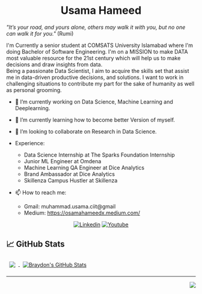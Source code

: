 


<h1 style="text-align:center"> Usama Hameed </h1>

_"It’s your road, and yours alone, others may walk it with you, but no one can walk it for you."_
                                                                                       (Rumi)
                                                                                       
I'm Currently a senior student at COMSATS University Islamabad where I'm doing Bachelor of Software Engineering.
I'm on a MISSION to make DATA most valuable resource for the 21st century which will help us to make decisions and draw insights from data.                                         
Being a passionate Data Scientist, I aim to acquire the skills set that assist me in data-driven productive decisions, and solutions. I want to work in challenging situations to contribute my part for the sake of humanity as well as personal grooming.

- 🔭 I’m currently working on Data Science, Machine Learning and Deeplearning.
- 🌱 I’m currently learning how to become better Version of myself.
- 👯 I’m looking to collaborate on Research in Data Science.



- Experience:
  - Data Science Internship at The Sparks Foundation Internship
  - Junior ML Engineer at Omdena
  - Machine Learning QA Engineer at Dice Analytics
  - Brand Ambassador at Dice Analytics
  - Skillenza Campus Hustler at Skillenza



- 📫 How to reach me:
  - Gmail: muhammad.usama.ciit@gmail
  - Medium: https://osamahameedx.medium.com/

<p align="center"><a href="https://www.linkedin.com/in/m-usamahameed/"><img src="https://img.shields.io/badge/linkedin%20-%230077B5.svg?&amp;style=for-the-badge&amp;logo=linkedin&amp;logoColor=white" alt="Linkedin"></a>
<a href="https://www.youtube.com/channel/UCN_8HElJX2w0j0BdG3aPsQw/"><img src="https://img.shields.io/badge/youtube-%23FF0000.svg?&amp;style=for-the-badge&amp;logo=youtube&amp;logoColor=white" alt="Youtube"></a></p>

## &#x1f4c8; GitHub Stats

<a href="https://github.com/osamahameedX">
  <img align="center" style="margin:0.5rem" src="https://github-readme-stats.vercel.app/api/top-langs/?username=osamahameedX&hide=html,css&title_color=ffffff&text_color=c9cacc&icon_color=4AB197&bg_color=1A2B34" />
</a>

<a href="https://github.com/osamahameedX">
  <img align="center" style="margin:0.5rem" src="https://github-readme-stats.vercel.app/api?username=osamahameedX&show_icons=true&line_height=27&count_private=true&title_color=ffffff&text_color=c9cacc&icon_color=4AB097&bg_color=1A2B34" alt="Braydon's GitHub Stats" />
</a>



<!--Footer-->
<hr>
<img align="right" src="https://img.shields.io/badge/Made%20with-Markdown-1f425f.svg?style=for-the-badge">
